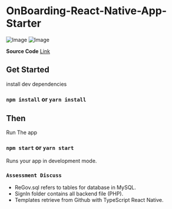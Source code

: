 # OnBoarding-React-Native-App-Starter

![Image](https://github.com/Emirfahimi0/React-Native--UserLogin/blob/main/Screenshot%202023-01-23%20123311.png?raw=true)
![Image](https://github.com/Emirfahimi0/React-Native--UserLogin/blob/main/Screenshot%202023-01-23%20123244.png?raw=true)

**Source Code** [Link](https://github.com/tugane/OnBoarding-React-Native-App)

## Get Started

install dev dependencies

### `npm install` or `yarn install`

## Then

Run The app

### `npm start` or `yarn start`

Runs your app in development mode.

### `Assessment Discuss`
- ReGov.sql refers to tables for database in MySQL.
- SignIn folder contains all backend file (PHP).
- Templates retrieve from Github with TypeScript React Native.
